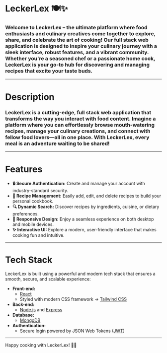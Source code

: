 # LeckerLex 🍽️✨

### Welcome to **LeckerLex** – the ultimate platform where food enthusiasts and culinary creatives come together to explore, share, and celebrate the art of cooking! Our full stack web application is designed to inspire your culinary journey with a sleek interface, robust features, and a vibrant community. Whether you're a seasoned chef or a passionate home cook, LeckerLex is your go-to hub for discovering and managing recipes that excite your taste buds.

---

 # Description

### LeckerLex is a cutting-edge, full stack web application that transforms the way you interact with food content. Imagine a platform where you can effortlessly browse mouth-watering recipes, manage your culinary creations, and connect with fellow food lovers—all in one place. With LeckerLex, every meal is an adventure waiting to be shared!

---

# Features

- **🔒 Secure Authentication:** Create and manage your account with industry-standard security.
- **🍲 Recipe Management:** Easily add, edit, and delete recipes to build your personal cookbook.
- **🔍 Dynamic Search:** Discover recipes by ingredients, cuisine, or dietary preferences.
- **📱 Responsive Design:** Enjoy a seamless experience on both desktop and mobile devices.
- **✨ Interactive UI:** Explore a modern, user-friendly interface that makes cooking fun and intuitive.

---

# Tech Stack

LeckerLex is built using a powerful and modern tech stack that ensures a smooth, secure, and scalable experience:

- **Front-end:**  
  - [React](https://reactjs.org/)  
  - Styled with modern CSS framework -> [Tailwind CSS](https://tailwindcss.com/) 
- **Back-end:**  
  - [Node.js](https://nodejs.org/) and [Express](https://expressjs.com/)
- **Database:**  
  - [MongoDB](https://www.mongodb.com/) 
- **Authentication:**  
  - Secure login powered by JSON Web Tokens ([JWT](https://jwt.io/))


---
Happy cooking with LeckerLex! 🚀🍴
